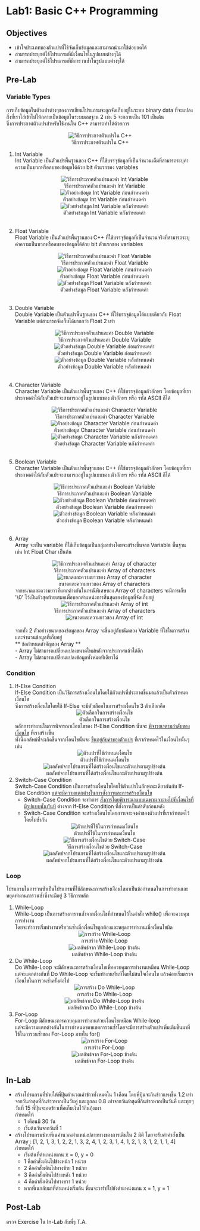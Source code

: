 # Lab1: Basic C++ Programming
## Objectives
- เข้าใจประเภทของตัวแปรที่ใช้จัดเก็บข้อมูลและสามารถนำมาใช้ต่อยอดได้
- สามารถประยุกต์ใช้โปรแกรมที่มีเงื่อนไขในรูปแบบต่างๆได้
- สามารถประยุกต์ใช้โปรแกรมที่มีการวนซ้ำในรูปแบบต่างๆได้
## Pre-Lab
### Variable Types
การเก็บข้อมูลในตัวแปรต่างๆของการเขียนโปรแกรมจะถูกจัดเก็บอยู่ในระบบ binary data ที่จะแปลงสิ่งที่เราใส่เข้าไปให้กลายเป็นข้อมูลในระบบเลขฐาน 2 เช่น 5 จะกลายเป็น 101 เป็นต้น <br>
ซึ่งการประกาศตัวแปรสำหรับใช้งานใน C++ สามารถทำได้ด้วยการ
<center><img title="วิธีการประกาศตัวแปรใน C++" src="../Image/definingVar.png"><br>
วิธีการประกาศตัวแปรใน C++</center>

1. Int Variable <br>
   Int Variable เป็นตัวแปรพื้นฐานของ C++ ที่ใช้บรรจุข้อมูลที่เป็นจำนวนเต็มที่สามารถระบุค่าความเป็นบวกหรือลบของข้อมูลได้ด้วย bit ตัวแรกของ variables<br>
   <center><img title="วิธีการประกาศตัวแปรและค่า Int Variable" src="../Image/definingInt.png"><br>
   วิธีการประกาศตัวแปรและค่า Int Variable</center>
   <center><img title="ตัวอย่างข้อมูล Int Variable ก่อนกำหนดค่า" src="../Image/intVarUndefined.png"><br>
   ตัวอย่างข้อมูล Int Variable ก่อนกำหนดค่า</center>
   <center><img title="ตัวอย่างข้อมูล Int Variable หลังกำหนดค่า" src="../Image/intVarDefined.png"><br>
   ตัวอย่างข้อมูล Int Variable หลังกำหนดค่า</center><br>

2. Float Variable <br>
   Float Variable เป็นตัวแปรพื้นฐานของ C++ ที่ใช้บรรจุข้อมูลที่เป็นจำนวนจริงที่สามารถระบุค่าความเป็นบวกหรือลบของข้อมูลได้ด้วย bit ตัวแรกของ variables<br>
   <center><img title="วิธีการประกาศตัวแปรและค่า Float Variable" src="../Image/definingFloat.png"><br>
   วิธีการประกาศตัวแปรและค่า Float Variable</center>
   <center><img title="ตัวอย่างข้อมูล Float Variable ก่อนกำหนดค่า" src="../Image/floatVarUndefined.png"><br>
   ตัวอย่างข้อมูล Float Variable ก่อนกำหนดค่า</center>
   <center><img title="ตัวอย่างข้อมูล Float Variable หลังกำหนดค่า" src="../Image/floatVarDefined.png"><br>
   ตัวอย่างข้อมูล Float Variable หลังกำหนดค่า</center><br>

3. Double Variable <br>
   Double Variable เป็นตัวแปรพื้นฐานของ C++ ที่ใช้บรรจุข้อมูลได้แบบเดียวกับ Float Variable แต่สามารถจัดเก็บได้มากกว่า Float 2 เท่า<br>
   <center><img title="วิธีการประกาศตัวแปรและค่า Double Variable" src="../Image/definingDouble.png"><br>
   วิธีการประกาศตัวแปรและค่า Double Variable</center>
   <center><img title="ตัวอย่างข้อมูล Double Variable ก่อนกำหนดค่า" src="../Image/doubleVarUndefined.png"><br>
   ตัวอย่างข้อมูล Double Variable ก่อนกำหนดค่า</center>
   <center><img title="ตัวอย่างข้อมูล Double Variable หลังกำหนดค่า" src="../Image/doubleVarDefined.png"><br>
   ตัวอย่างข้อมูล Double Variable หลังกำหนดค่า</center><br>

4. Character Variable <br>
   Character Variable เป็นตัวแปรพื้นฐานของ C++ ที่ใช้บรรจุข้อมูลตัวอักษร โดยข้อมูลที่เราประกาศค่าให้กับตัวแปรจะสามารถอยู่ในรูปแบบของ ตัวอักษร หรือ รหัส ASCII ก็ได้<br>
   <center><img title="วิธีการประกาศตัวแปรและค่า Character Variable" src="../Image/definingChar.png"><br>
   วิธีการประกาศตัวแปรและค่า Character Variable</center>
   <center><img title="ตัวอย่างข้อมูล Character Variable ก่อนกำหนดค่า" src="../Image/charVarUndefined.png"><br>
   ตัวอย่างข้อมูล Character Variable ก่อนกำหนดค่า</center>
   <center><img title="ตัวอย่างข้อมูล Character Variable หลังกำหนดค่า" src="../Image/charVarDefined.png"><br>
   ตัวอย่างข้อมูล Character Variable หลังกำหนดค่า</center><br>

5. Boolean Variable <br>
   Character Variable เป็นตัวแปรพื้นฐานของ C++ ที่ใช้บรรจุข้อมูลตัวอักษร โดยข้อมูลที่เราประกาศค่าให้กับตัวแปรจะสามารถอยู่ในรูปแบบของ ตัวอักษร หรือ รหัส ASCII ก็ได้<br>
   <center><img title="วิธีการประกาศตัวแปรและค่า Boolean Variable" src="../Image/definingBool.png"><br>
   วิธีการประกาศตัวแปรและค่า Boolean Variable</center>
   <center><img title="ตัวอย่างข้อมูล Boolean Variable ก่อนกำหนดค่า" src="../Image/boolVarUndefined.png"><br>
   ตัวอย่างข้อมูล Boolean Variable ก่อนกำหนดค่า</center>
   <center><img title="ตัวอย่างข้อมูล Boolean Variable หลังกำหนดค่า" src="../Image/boolVarDefined.png"><br>
   ตัวอย่างข้อมูล Boolean Variable หลังกำหนดค่า</center><br>

6. Array <br>
   Array จะเป็น variable ที่ใช้เก็บข้อมูลเป็นกลุ่มอย่างโดยจะสร้างขึ้นจาก Variable พื้นฐาน เช่น Int Float Char เป็นต้น<br>
   <center><img title="วิธีการประกาศตัวแปรและค่า Array of character" src="../Image/definingCharArr.png"><br>
   วิธีการประกาศตัวแปรและค่า Array of characters</center>
   <center><img title="ขนาดและความยาวของ Array of character" src="../Image/charArrData.png"><br>
   ขนาดและความยาวของ Array of characters</center>
   จากขนาดและความยาวที่แตกต่างกันในกรณีพิเศษของ Array of characters จะมีการเก็บ '\0' ไว้เป็นตัวสุดท้ายเสมอเพื่อบอกตำแหน่งการสิ้นสุดของข้อมูลที่จัดเก็บอยู่<br>
   <center><img title="วิธีการประกาศตัวแปรและค่า Array of int" src="../Image/definingIntArr.png"><br>
   วิธีการประกาศตัวแปรและค่า Array of characters</center>
   <center><img title="ขนาดและความยาวของ Array of int" src="../Image/intArrData.png"></center><br>
   จากทั้ง 2 ตัวอย่างขนาดของข้อมูลของ Array จะขึ้นอยู่กับชนิดของ Variable ที่ใช่ในการสร้างและจำนวนข้อมูลที่เก็บอยู่<br>
   ** ข้อกำหนดสำคัญของ Array **<br>
   - Array ไม่สามารถเปลี่ยนแปลงขนาดใหม่หลังจากประกาศแล้วได้อีก <br>
   - Array ไม่สามารถเปลี่ยนแปลงข้อมูลทั้งหมดทีเดียวได้ <br>

### Condition
 1. If-Else Condition <br>
    If-Else Condition เป็นวิธีการสร้างเงื่อนไขโดยใช้ตัวแปรที่ประกาศขึ้นมาแล้วเป็นตัวกำหนดเงื่อนไข <br>
    ซึ่งการสร้างเงื่อนไขโดยใช้ If-Else จะมีตัวเลือกในการสร้างเงื่อนไข 3 ตัวเลือกคือ<br>
    <center><img title="ตัวเลือกในการสร้างเงื่อนไข" src="../Image/typeofIfelse.png"><br>ตัวเลือกในการสร้างเงื่อนไข<br></center>
    หลักการทำงานในการพิจารณาเงื่อนไขของ If-Else Condition นั้นจะ <u>พิจารณาตามลำดับของเงื่อนไข</u> ที่เราสร้างขึ้น<br>
    ทั้งนี้ผลลัพธ์ที่จะเกิดขึ้นจากเงื่อนไขนั้นจะ <u>ขึ้นอยู่กับค่าของตัวแปร</u> ที่เรากำหนดไว้ในเงื่อนไขนั้นๆ เช่น
    <center><img title="ตัวแปรที่ใช้กำหนดเงื่อนไข" src="../Image/conditionVar.png"><br>ตัวแปรที่ใช้กำหนดเงื่อนไข<br></center>
    <center><img title="ผลลัพธ์จากโปรแกรมที่ได้สร้างเงื่อนไขและตัวแปรตามรูปข้างต้น" src="../Image/conditionResult.png"><br>ผลลัพธ์จากโปรแกรมที่ได้สร้างเงื่อนไขและตัวแปรตามรูปข้างต้น</center>
 2. Switch-Case Condition<br>
    Switch-Case Condition เป็นการสร้างเงื่อนไขโดยใช้ตัวแปรในลักษณะเดียวกันกับ If-Else Condition <u>แต่จะมีความแตกต่างในการสั่งการและการสร้างเงื่อนไข</u><br>
    - Switch-Case Condition จะทำการ <u>สั่งการโดยพิจารณาแบบเฉพาะเจาะจงไปที่เงื่อนไขที่มีรูปแบบนั้นทันที</u> ต่างจาก If-Else Condition ที่สั่งการเป็นลำดับก่อนหลัง
    - Switch-Case Condition จะสร้างเงื่อนไขโดยการเจาะจงค่าของตัวแปรที่เรากำหนดไว้โดยไม่ซ้ำกัน
    <center><img title="ตัวแปรที่ใช้ในการกำหนดเงื่อนไข" src="../Image/conditionVar2.png"><br>ตัวแปรที่ใช้ในการกำหนดเงื่อนไข<br></center>
    <center><img title="วิธีการสร้างเงื่อนไขด้วย Switch-Case" src="../Image/createSwitchCase.png"><br>วิธีการสร้างเงื่อนไขด้วย Switch-Case<br></center>
    <center><img title="ผลลัพธ์จากโปรแกรมที่ได้สร้างเงื่อนไขและตัวแปรตามรูปข้างต้น" src="../Image/conditionResult2.png"><br>ผลลัพธ์จากโปรแกรมที่ได้สร้างเงื่อนไขและตัวแปรตามรูปข้างต้น</center>

    
### Loop
โปรแกรมในการวนซ้ำเป็นโปรแกรมที่ใช้ลักษณะการสร้างเง่ือนไขมาเป็นข้อกำหนดในการทำงานและหยุดทำงานการวนซ้ำซึ่งจะมีอยู่ 3 วิธีการหลัก
1. While-Loop <br>
   While-Loop เป็นการสร้างการวนซ้ำจากเงื่อนไขที่กำหนดไว้ในคำสั่ง while() เพื่อจะควบคุมการทำงาน <br>
   โดยจะทำการเริ่มทำงานหรือวนซ้ำเมื่อเงื่อนไขถูกต้องและหยุดการทำงานเมื่อเงื่อนไขผิด <br>
   <center><img title="การสร้าง While-Loop" src="../Image/createWhileLoop.png"><br>การสร้าง While-Loop<br></center>
   <center><img title="ผลลัพธ์จาก While-Loop ข้างต้น" src="../Image/resultWhileLoop.png"><br>ผลลัพธ์จาก While-Loop ข้างต้น</center>
2. Do While-Loop <br>
   Do While-Loop จะมีลักษณะการสร้างเงื่อนไขเพื่อควบคุมการทำงานเหมือน While-Loop <br>
   แต่จะแตกต่างกันที่ Do While-Loop จะเริ่มทำงานทันทีโดยไม่สนใจเงื่อนไข แล้วค่อยเริ่มตรวจเงื่อนไขในการวนซ้ำครั้งต่อไป <br>
    <center><img title="การสร้าง Do While-Loop" src="../Image/createDoWhileLoop.png"><br>การสร้าง Do While-Loop<br></center>
    <center><img title="ผลลัพธ์จาก Do While-Loop ข้างต้น" src="../Image/resultDoWhileLoop.png"><br>ผลลัพธ์จาก Do While-Loop ข้างต้น</center>
3. For-Loop <br>
   For-Loop มีลักษณะการควบคุมการทำงานด้วยเงื่อนไขเหมือน While-loop <br>
   แต่จะมีความแตกต่างกันในการกำหนดขอบเขตการวนซ้ำโดยจะมีการสร้างตัวแปรเพิ่มเติมขึ้นมาที่ใช้ในการวนซ้ำของ For-Loop ภายใน for() <br>
    <center><img title="การสร้าง For-Loop" src="../Image/createForLoop.png"><br>การสร้าง For-Loop<br></center>
    <center><img title="ผลลัพธ์จาก For-Loop ข้างต้น" src="../Image/resultForLoop.png"><br>ผลลัพธ์จาก For-Loop ข้างต้น</center>

## In-Lab
- สร้างโปรแกรมที่ช่วยให้พี่ปุ้นคำนวณค่าข้าวทั้งหมดใน 1 เดือน โดยพี่ปุ้นจะกินข้าวแพงขึ้น 1.2 เท่าจากวันล่าสุดที่กินข้าวหากเป็นวันคู่ และถูกลง 0.8 เท่าจากวันล่าสุดที่กินข้าวหากเป็นวันคี่่ และทุกๆวันที่ 15 พี่ปุ้นจะอดข้าวเพื่อเก็บเงินไว้กินกุ้งเผา<br>
กำหนดให้ 
   - 1 เดือนมี 30 วัน 
   - เริ่มต้นวันจากวันที่ 1
- สร้างโปรแกรมช่วยพี่เนคำนวณตำแหน่งปลายทางของการเดินใน 2 มิติ โดยจะรับค่าคำสั่งเป็น Array : [1, 2, 1, 3, 1, 2, 2, 1, 3, 2, 4, 1, 2, 3, 1, 4, 1, 2, 1, 3, 1, 2, 1, 1, 4]<br>
กำหนดให้
   - เริ่มต้นที่ตำแหน่งแกน x = 0, y = 0 
   - 1 คือคำสั่งเดินไปข้างหน้า 1 หน่วย
   - 2 คือคำสั่งเดินไปทางซ้าย 1 หน่วย
   - 3 คือคำสั่งเดินไปข้างหลัง 1 หน่วย
   - 4 คือคำสั่งเดินไปทางขวา 1 หน่วย
   - หากพี่เนกลับมาที่ตำแหน่งเริ่มต้น พี่เนจะวาร์ปไปยังตำแหน่งแกน x = 1, y = 1

## Post-Lab
ตรวจ Exercise ใน In-Lab กับพี่ๆ T.A.